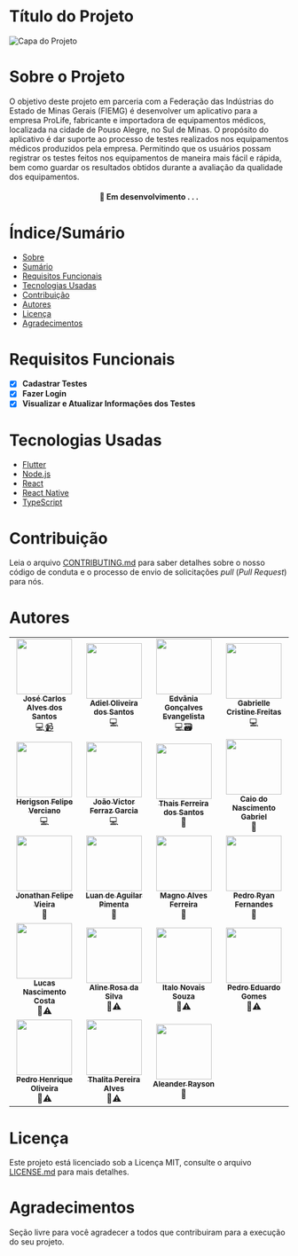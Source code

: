 # Título do Projeto


![Capa do Projeto](https://picsum.photos/850/280)

# Sobre o Projeto

O objetivo deste projeto em parceria com a Federação das Indústrias do Estado de Minas Gerais (FIEMG) é desenvolver um aplicativo para a empresa ProLife, fabricante e importadora de equipamentos médicos, localizada na cidade de Pouso Alegre, no Sul de Minas.
O propósito do aplicativo é dar suporte ao processo de testes realizados nos equipamentos médicos produzidos pela empresa. Permitindo que os usuários possam registrar os testes feitos nos equipamentos de maneira mais fácil e rápida, bem como guardar os resultados obtidos durante a avaliação da qualidade dos equipamentos.



<h4 align="center"> 
	🚧  Em desenvolvimento . . .
</h4>

# Índice/Sumário

* [Sobre](#sobre-o-projeto)
* [Sumário](#índice/sumário)
* [Requisitos Funcionais](#requisitos-funcionais)
* [Tecnologias Usadas](#tecnologias-usadas)
* [Contribuição](#contribuição)
* [Autores](#autores)
* [Licença](#licença)
* [Agradecimentos](#agradecimentos)


# Requisitos Funcionais 

- [x] **Cadastrar Testes**
- [x] **Fazer Login**
- [x] **Visualizar e Atualizar Informações dos Testes**

# Tecnologias Usadas

- [Flutter](https://flutter.dev/)
- [Node.js](https://nodejs.org/en/)
- [React](https://pt-br.reactjs.org/)
- [React Native](https://reactnative.dev/)
- [TypeScript](https://www.typescriptlang.org/)

# Contribuição

Leia o arquivo [CONTRIBUTING.md](CONTRIBUTING.md) para saber detalhes sobre o nosso código de conduta e o processo de envio de solicitações *pull* (*Pull Request*) para nós.

# Autores

<!-- ALL-CONTRIBUTORS-LIST:START - Do not remove or modify this section -->
<!-- prettier-ignore-start -->
<!-- markdownlint-disable -->
<table>
    <tr>
      <td align="center"><a href="https://www.linkedin.com/in/josecarlosdev/"><img src="https://media-exp1.licdn.com/dms/image/C4E03AQGhpHQi4sc4WQ/profile-displayphoto-shrink_400_400/0/1626501236946?e=1661385600&v=beta&t=ZR9CoViShD-TODA6NP1n3IZNJ_k-9_uSLxGL3YVe8r4" width="100px;" alt=""/><br /><sub><b>José Carlos Alves dos Santos</b></sub></a><br /><a title="Back-end Code">💻</a><a href="#video-apresentacao" title="Videos">📹</a></td>   
      <td align="center"><a href="https://github.com/adielsantos"><img src="https://avatars.githubusercontent.com/u/84749176?s=200&v=4" width="100px;" alt=""/><br /><sub><b>Adiel Oliveira dos Santos</b></sub></a><br /><a title="Back-end Code">💻</a></td>
      <td align="center"><a href="https://github.com/edvanianascimento"><img src="https://avatars.githubusercontent.com/u/79664245?v=4" width="100px;" alt=""/><br /><sub><b>Edvânia Gonçalves Evangelista</b></sub></a><br /><a title="Back-end Code">💻</a><a title="Database Design">🗃️</a></td>
      <td align="center"><a href="https://github.com/gabihsante"><img src="https://avatars.githubusercontent.com/u/89587133?v=4" width="100px;" alt=""/><br /><sub><b>Gabrielle Cristine Freitas</b></sub></a><br /><a title="Back-end Code">💻</a></td>
    </tr>
    <tr>
      <td align="center"><a href="https://github.com/herigson"><img src="https://avatars.githubusercontent.com/u/67120273?v=4" width="100px;" alt=""/><br /><sub><b>Herigson Felipe Verciano</b></sub></a><br /><a title="Back-end Code">💻</a></td>
      <td align="center"><a href="https://github.com/joaoferrazg"><img src="https://avatars.githubusercontent.com/u/101678550?v=4" width="100px;" alt=""/><br /><sub><b>João Victor Ferraz Garcia</b></sub></a><br /><a title="Back-end Code">💻</a></td>
      <td align="center"><a href="https://github.com/ThaisSantosf"><img src="https://avatars.githubusercontent.com/u/68307792?v=4" width="100px;" alt=""/><br /><sub><b>Thais Ferreira dos Santos </b></sub></a><br /><a title="Documentation">📖</a></td>
      <td align="center"><a href="https://github.com/CaioNG22"><img src="https://avatars.githubusercontent.com/u/84356246?v=4" width="100px;" alt=""/><br /><sub><b>Caio do Nascimento Gabriel</b></sub></a><br /><a title="Front-end Code">📱</a></td>     
    </tr>
    <tr>
      <td align="center"><a href="https://github.com/Jonathansza"><img src="https://avatars.githubusercontent.com/u/64814337?v=4" width="100px;" alt=""/><br /><sub><b>Jonathan Felipe Vieira</b></sub></a><br /><a title="Front-end Code">📱</a></td>    
      <td align="center"><a href="https://github.com/luanfonsecap"><img src="https://avatars.githubusercontent.com/u/43269295?v=4" width="100px;" alt=""/><br /><sub><b>Luan de Aguilar Pimenta</b></sub></a><br /><a title="Front-end Code">📱</a></td>
      <td align="center"><a href="https://github.com/magnoaf01"><img src="https://avatars.githubusercontent.com/u/31462420?v=4" width="100px;" alt=""/><br /><sub><b>Magno Alves Ferreira</b></sub></a><br /><a title="Front-end Code">📱</a></td>
      <td align="center"><a href="https://github.com/PedroOliveiraF"><img src="https://avatars.githubusercontent.com/u/84356823?v=4" width="100px;" alt=""/><br /><sub><b>Pedro Ryan Fernandes</b></sub></a><br /><a title="Front-end Code">📱</a></td>
    </tr>
    <tr>
      <td align="center"><a href="https://github.com/LucasTri23"><img src="https://avatars.githubusercontent.com/u/100448329?v=4" width="100px;" alt=""/><br /><sub><b>Lucas Nascimento Costa</b></sub></a><br /><a title="Bug reports">🐛</a><a title="Tests">⚠️</a></td>
      <td align="center"><a href="https://github.com/Aline-rs"><img src="https://avatars.githubusercontent.com/u/78911442?v=4" width="100px;" alt=""/><br /><sub><b>Aline Rosa da Silva</b></sub></a><br /><a title="Bug reports">🐛</a><a title="Tests">⚠️</a></td>
      <td align="center"><a href="https://github.com/italorik"><img src="https://avatars.githubusercontent.com/u/67937892?v=4" width="100px;" alt=""/><br /><sub><b>Italo Novais Souza</b></sub></a><br /><a title="Bug reports">🐛</a><a title="Tests">⚠️</a></td>
      <td align="center"><a href="https://github.com/pegu1nho"><img src="https://avatars.githubusercontent.com/u/36618861?v=4" width="100px;" alt=""/><br /><sub><b>Pedro Eduardo Gomes</b></sub></a><br /><a title="Bug reports">🐛</a><a title="Tests">⚠️</a></td>     
    </tr>
    <tr>
      <td align="center"><a href="https://github.com/pedro-oliveiras"><img src="https://avatars.githubusercontent.com/u/84749751?v=4" width="100px;" alt=""/><br /><sub><b>Pedro Henrique Oliveira</b></sub></a><br /><a title="Bug reports">🐛</a><a title="Tests">⚠️</a></td>
      <td align="center"><a href="https://github.com/ThalitaAlves783"><img src="https://avatars.githubusercontent.com/u/73598764?v=4" width="100px;" alt=""/><br /><sub><b>Thalita Pereira Alves</b></sub></a><br /><a title="Bug reports">🐛</a><a title="Tests">⚠️</a></td>
      <td align="center"><a href="https://github.com/aleander11"><img src="https://avatars.githubusercontent.com/u/44670685?v=4" width="100px;" alt=""/><br /><sub><b>Aleander Rayson</b></sub></a><br /><a title="Scrum Master (SM)">🔀</a></td>
    </tr>
  </table>
  
  <!-- markdownlint-restore -->
  <!-- prettier-ignore-end -->

# Licença

Este projeto está licenciado sob a Licença MIT,  consulte o arquivo [LICENSE.md](LICENSE.md) para mais detalhes.

# Agradecimentos

Seção livre para você agradecer a todos que contribuiram para a execução do seu projeto.
